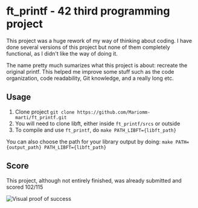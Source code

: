 # ft_printf - 42 third programming project
This project was a huge rework of my way of thinking about coding. I have done
several versions of this project but none of them completely functional, as I didn't like the way of doing it.

The name pretty much sumarizes what this project is about: recreate the original
printf. This helped me improve some stuff such as the code organization, code readability, Git knowledge, and a really long etc.


## Usage
1. Clone project `git clone https://github.com/Mariomm-marti/ft_printf.git`
2. You will need to clone libft, either inside `ft_printf/srcs` or outside
3. To compile and use `ft_printf`, do `make PATH_LIBFT={libft_path}`

You can also choose the path for your library output by doing: `make PATH={output_path} PATH_LIBFT={libft_path}`

## Score
This project, although not entirely finished, was already submitted and scored 102/115

![Visual proof of success](https://i.imgur.com/qtv6Wja.png)
